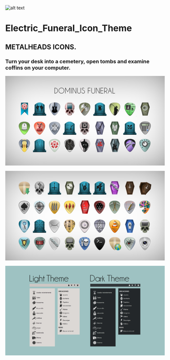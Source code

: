 ![alt text](https://github.com/ju1464/Electric_Funeral_Icon_Theme/blob/master/logo.svg)
# Electric_Funeral_Icon_Theme
## METALHEADS ICONS.

### Turn your desk into a cemetery, open tombs and examine coffins on your computer.

![alt text](https://github.com/ju1464/Dominus_Funeral_Icon_Theme/blob/master/PREVIEWS/DominusPreview01.jpg)

![alt text](https://github.com/ju1464/Dominus_Funeral_Icon_Theme/blob/master/PREVIEWS/DominusPreview02.jpg)

![alt text](https://github.com/ju1464/Dominus_Funeral_Icon_Theme/blob/master/PREVIEWS/DominusPreview03.jpg)
